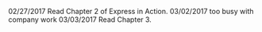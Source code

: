02/27/2017 Read Chapter 2 of Express in Action.
03/02/2017 too busy with company work
03/03/2017 Read Chapter 3.